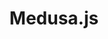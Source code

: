 ---
codehost: https://github.com/https://github.com/medusajs/medusa
linkedin: https://linkedin.com/company/medusa-commerce
logohandle: medusajs
sort: medusajs
title: Medusa.js
website: https://www.medusajs.com/
---